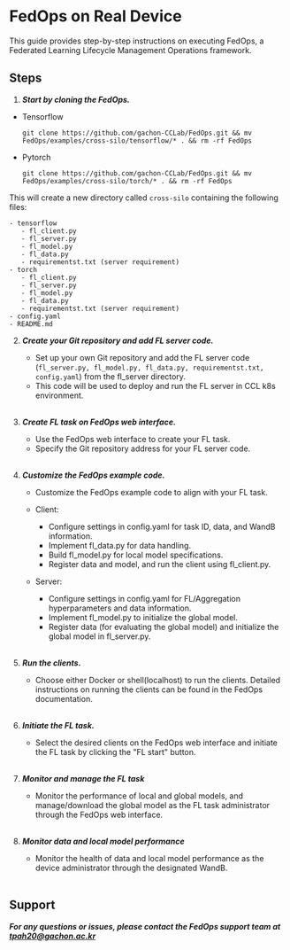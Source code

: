 # FedOps on Real Device

This guide provides step-by-step instructions on executing FedOps, a Federated Learning Lifecycle Management Operations framework.

## Steps

1. ***Start by cloning the FedOps.***
- Tensorflow

   ```shell
   git clone https://github.com/gachon-CCLab/FedOps.git && mv FedOps/examples/cross-silo/tensorflow/* . && rm -rf FedOps
   ```

- Pytorch
   ```shell
   git clone https://github.com/gachon-CCLab/FedOps.git && mv FedOps/examples/cross-silo/torch/* . && rm -rf FedOps
   ```

This will create a new directory called `cross-silo` containing the following files:
 
```shell
- tensorflow
   - fl_client.py
   - fl_server.py
   - fl_model.py
   - fl_data.py
   - requirementst.txt (server requirement)
- torch
   - fl_client.py
   - fl_server.py
   - fl_model.py
   - fl_data.py
   - requirementst.txt (server requirement)
- config.yaml
- README.md
```

2. ***Create your Git repository and add FL server code.***
   - Set up your own Git repository and add the FL server code (`fl_server.py, fl_model.py, fl_data.py, requirementst.txt, config.yaml`) from the fl_server directory. 
   - This code will be used to deploy and run the FL server in CCL k8s environment.
   <br></br>

3. ***Create FL task on FedOps web interface.***
   - Use the FedOps web interface to create your FL task. 
   - Specify the Git repository address for your FL server code.
   <br></br>

4. ***Customize the FedOps example code.***
   - Customize the FedOps example code to align with your FL task.
   - Client:
     - Configure settings in config.yaml for task ID, data, and WandB information.
     - Implement fl_data.py for data handling.
     - Build fl_model.py for local model specifications.
     - Register data and model, and run the client using fl_client.py.

   - Server:
     - Configure settings in config.yaml for FL/Aggregation hyperparameters and data information.
     - Implement fl_model.py to initialize the global model.
     - Register data (for evaluating the global model) and initialize the global model in fl_server.py.
     <br></br>

5. ***Run the clients.***
   - Choose either Docker or shell(localhost) to run the clients. 
   Detailed instructions on running the clients can be found in the FedOps documentation.
   <br></br>

6. ***Initiate the FL task.***
   - Select the desired clients on the FedOps web interface and initiate the FL task by clicking the "FL start" button.
   <br></br>

7. ***Monitor and manage the FL task***
   - Monitor the performance of local and global models, 
   and manage/download the global model as the FL task administrator through the FedOps web interface.
   <br></br>

8. ***Monitor data and local model performance*** 
   - Monitor the health of data and local model performance as the device administrator through the designated WandB.
   <br></br>

## Support
***For any questions or issues, please contact the FedOps support team at tpah20@gachon.ac.kr***
